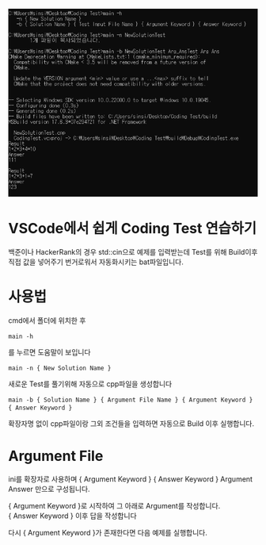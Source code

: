 ![](/images/298609727-7986e450-a9b3-49b1-bf9a-ef64373c94fc.PNG)

# VSCode에서 쉽게 Coding Test 연습하기
백준이나 HackerRank의 경우 std::cin으로 예제를 입력받는데 Test를 위해 Build이후 직접 값을 넣어주기 번거로워서 자동화시키는 bat파일입니다.

# 사용법
cmd에서 폴더에 위치한 후
```
main -h
```
를 누르면 도움말이 보입니다

```
main -n { New Solution Name }
```
새로운 Test를 풀기위해 자동으로 cpp파일을 생성합니다

```
main -b { Solution Name } { Argument File Name } { Argument Keyword } { Answer Keyword }
```
확장자명 없이 cpp파일이랑 그외 조건들을 입력하면 자동으로 Build 이후 실행합니다.

# Argument File
ini를 확장자로 사용하며 { Argument Keyword } { Answer Keyword } Argument Answer 만으로 구성됩니다.

{ Argument Keyword }로 시작하여 그 아래로 Argument를 작성합니다.
<br>
{ Answer Keyword } 이후 답을 작성합니다

다시 { Argument Keyword }가 존재한다면 다음 예제를 실행합니다.

